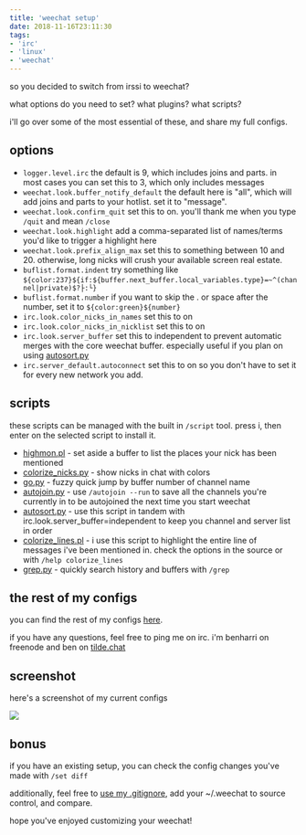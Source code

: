 ```yaml
---
title: 'weechat setup'
date: 2018-11-16T23:11:30
tags:
- 'irc'
- 'linux'
- 'weechat'
---
```


so you decided to switch from irssi to weechat?

what options do you need to set? what plugins? what scripts?

i'll go over some of the most essential of these, and share my full
configs.

<!-- more -->

## options

-   `logger.level.irc` the default is 9, which includes joins and parts.
    in most cases you can set this to 3, which only includes messages
-   `weechat.look.buffer_notify_default` the default here is "all",
    which will add joins and parts to your hotlist. set it to "message".
-   `weechat.look.confirm_quit` set this to on. you'll thank me when you
    type `/quit` and mean `/close`
-   `weechat.look.highlight` add a comma-separated list of names/terms
    you'd like to trigger a highlight here
-   `weechat.look.prefix_align_max` set this to something between 10
    and 20. otherwise, long nicks will crush your available screen real
    estate.
-   `buflist.format.indent` try something like
    `${color:237}${if:${buffer.next_buffer.local_variables.type}=~^(channel|private)$?├:└}`
-   `buflist.format.number` if you want to skip the . or space after the
    number, set it to `${color:green}${number}`
-   `irc.look.color_nicks_in_names` set this to on
-   `irc.look.color_nicks_in_nicklist` set this to on
-   `irc.look.server_buffer` set this to independent to prevent
    automatic merges with the core weechat buffer. especially useful if
    you plan on using
    [autosort.py](https://weechat.org/scripts/source/autosort.py.html/)
-   `irc.server_default.autoconnect` set this to on so you don't have to
    set it for every new network you add.

## scripts

these scripts can be managed with the built in `/script` tool. press i,
then enter on the selected script to install it.

-   [highmon.pl](https://weechat.org/scripts/source/highmon.pl.html/) -
    set aside a buffer to list the places your nick has been mentioned
-   [colorize\_nicks.py](https://weechat.org/scripts/source/colorize_nicks.py.html/) -
    show nicks in chat with colors
-   [go.py](https://weechat.org/scripts/source/go.py.html/) - fuzzy
    quick jump by buffer number of channel name
-   [autojoin.py](https://weechat.org/scripts/source/autojoin.py.html/) -
    use `/autojoin --run` to save all the channels you're currently in
    to be autojoined the next time you start weechat
-   [autosort.py](https://weechat.org/scripts/source/autosort.py.html/) -
    use this script in tandem with irc.look.server\_buffer=independent
    to keep you channel and server list in order
-   [colorize\_lines.pl](https://weechat.org/scripts/source/colorize_lines.pl.html/) -
    i use this script to highlight the entire line of messages i've been
    mentioned in. check the options in the source or with
    `/help colorize_lines`
-   [grep.py](https://weechat.org/scripts/source/grep.py.html/) -
    quickly search history and buffers with `/grep`

## the rest of my configs

you can find the rest of my configs
[here](https://tildegit.org/ben/dotfiles/src/branch/master/weechat/.weechat).

if you have any questions, feel free to ping me on irc. i'm benharri on
freenode and ben on [tilde.chat](https://tilde.chat)

## screenshot

here's a screenshot of my current configs

![](https://bhh.sh/pub/screenies/weechat.png)

## bonus

if you have an existing setup, you can check the config changes you've
made with `/set diff`

additionally, feel free to [use my
.gitignore](https://tildegit.org/ben/dotfiles/src/branch/master/weechat/.weechat/.gitignore),
add your ~/.weechat to source control, and compare.

hope you've enjoyed customizing your weechat!
